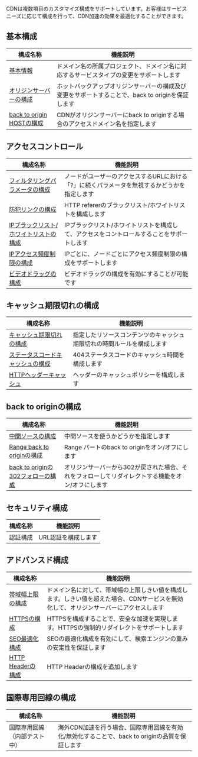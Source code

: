 CDNは複数項目のカスタマイズ構成をサポートしています。お客様はサービスニーズに応じて構成を行って、CDN加速の効果を最適化することができます。

## 基本構成
| 構成名称                                    | 機能説明                |
| ---------------------------------------- | ------------------- |
| [基本情報](https://intl.cloud.tencent.com/doc/product/228/7864) | ドメイン名の所属プロジェクト、ドメイン名に対応するサービスタイプの変更をサポートします|
| [オリジンサーバーの構成](https://intl.cloud.tencent.com/doc/product/228/6289) | ホットバックアップオリジンサーバーの構成及び変更をサポートすることで、back to originを保証します |
| [back to origin HOSTの構成](https://intl.cloud.tencent.com/doc/product/228/6293) | CDNがオリジンサーバーにback to originする場合のアクセスドメイン名を指定します  |

## アクセスコントロール
| 構成名称                                      | 機能説明                      |
| ---------------------------------------- | ------------------------- |
| [フィルタリングパラメータの構成](https://intl.cloud.tencent.com/doc/product/228/6291) | ノードがユーザーのアクセスするURLにおける「?」に続くパラメータを無視するかどうかを指定します |
| [防犯リンクの構成](https://intl.cloud.tencent.com/doc/product/228/6292) | HTTP refererのブラックリスト/ホワイトリストを構成します      |
| [IPブラックリスト/ホワイトリストの構成](https://intl.cloud.tencent.com/doc/product/228/6298) | IPブラックリスト/ホワイトリストを構成して、アクセスをコントロールすることをサポートします     |
| [IPアクセス頻度制限の構成](https://intl.cloud.tencent.com/doc/product/228/6420) | IPごとに、ノードごとにアクセス頻度制限の構成をサポートします      |
| [ビデオドラッグの構成](https://intl.cloud.tencent.com/doc/product/228/8111) |   ビデオドラッグの構成を有効にすることが可能です              |


## キャッシュ期限切れの構成
| 構成名称                                 | 機能説明              |
| ---------------------------------------- | ----------------- |
| [キャッシュ期限切れの構成](https://intl.cloud.tencent.com/doc/product/228/6290) | 指定したリソースコンテンツのキャッシュ期限切れの時間ルールを構成します |
| [ステータスコードキャッシュの構成](https://intl.cloud.tencent.com/doc/product/228/6290) | 404ステータスコードのキャッシュ時間を構成します    |
| [HTTPヘッダーキャッシュ](https://intl.cloud.tencent.com/doc/product/228/6290) | ヘッダーのキャッシュポリシーを構成します         |

## back to originの構成
| 構成名称                                    | 機能説明                |
| ---------------------------------------- | -------------------- |
|  [中間ソースの構成](https://intl.cloud.tencent.com/doc/product/228/6294) | 中間ソースを使うかどうかを指定します          |
| [Range back to originの構成](https://intl.cloud.tencent.com/doc/product/228/7184) | Range パートのback to originをオン/オフにします    |
| [back to originの302フォローの構成](https://intl.cloud.tencent.com/doc/product/228/7183) | オリジンサーバーから302が戻された場合、それをフォローしてリダイレクトする機能をオン/オフにします |

## セキュリティ構成

| 構成名称                                      | 機能説明                      |
| ---------------------------------------- | --------- |
| 認証構成| URL認証を構成します |

## アドバンスド構成

| 構成名称                                    | 機能説明                             |
| ---------------------------------------- | -------------------------------- |
| [帯域幅上限の構成](https://intl.cloud.tencent.com/doc/product/228/7541) | ドメイン名に対して、帯域幅の上限しきい値を構成します。しきい値を超えた場合、CDNサービスを無効化して、オリジンサーバーにアクセスします |
| [HTTPSの構成](https://intl.cloud.tencent.com/doc/product/228/6295) | HTTPSを構成することで、安全な加速を実現します。HTTPSの強制的リダイレクトをサポートします   |
| [SEO最適化構成](https://intl.cloud.tencent.com/doc/product/228/6297) | SEOの最適化構成を有効にして、検索エンジンの重みの安定性を保証します         |
| [HTTP Headerの構成](https://intl.cloud.tencent.com/doc/product/228/6296) |HTTP Headerの構成を追加します                |

## 国際専用回線の構成
| 構成名称                                   | 機能説明                      |
| ---------------------------------------- | --------------------------- |
| 国際専用回線（内部テスト中） | 海外CDN加速を行う場合、国際専用回線を有効化/無効化することで、back to originの品質を保証します|
